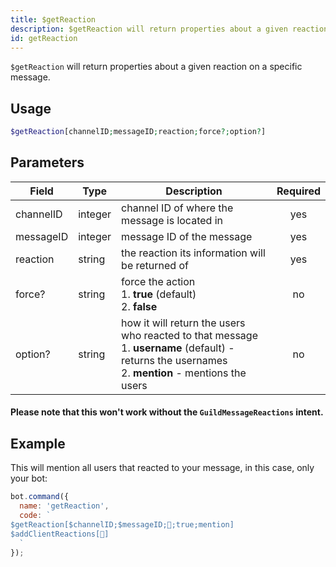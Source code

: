 ```yaml
---
title: $getReaction 
description: $getReaction will return properties about a given reaction on a specific message.
id: getReaction
---
```


`$getReaction` will return properties about a given reaction on a specific message.

## Usage

```php
$getReaction[channelID;messageID;reaction;force?;option?]
```

## Parameters 


| Field     | Type    | Description                                                                                                                                                    | Required |
| --------- | ------- | -------------------------------------------------------------------------------------------------------------------------------------------------------------- |:--------:|
| channelID | integer | channel ID of where the message is located in                                                                                                                  |    yes   |
| messageID | integer | message ID of the message                                                                                                                                      |    yes   |
| reaction  | string  | the reaction its information will be returned of                                                                                                               |    yes   |
| force?    | string  | force the action <br /> 1. **true** (default) <br /> 2. **false**                                                                                                  |    no    |
| option?   | string  | how it will return the users who reacted to that message <br /> 1. **username** (default) - returns the usernames   <br /> 2. **mention** - mentions the users |    no    |


#### Please note that this won't work without the `GuildMessageReactions` intent.


## Example

This will mention all users that reacted to your message, in this case, only your bot:

```javascript
bot.command({
  name: 'getReaction',
  code: `
$getReaction[$channelID;$messageID;👋;true;mention]
$addClientReactions[👋]
  `
});
```